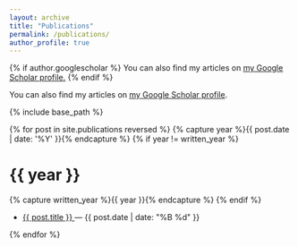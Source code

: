 ```yaml
---
layout: archive
title: "Publications"
permalink: /publications/
author_profile: true
---
```


{% if author.googlescholar %}
  You can also find my articles on <u><a href="{{author.googlescholar}}">my Google Scholar profile</a>.</u>
{% endif %}

You can also find my articles on <a href="https://scholar.google.com/citations?user=YCHJZOMAAAAJ&hl=en">my Google Scholar profile</a>.

{% include base_path %}

{% for post in site.publications reversed %}
  {% capture year %}{{ post.date | date: '%Y' }}{% endcapture %}
  {% if year != written_year %}
    <h1>{{ year }}</h1>
    {% capture written_year %}{{ year }}{% endcapture %}
  {% endif %}
<!--   {% include archive-single.html %} -->
  <ul class="posts-in-year">
    <li><p><a href="{{ post.url | prepend: site.baseurl }}">{{ post.title }}    </a> &mdash; {{ post.date | date: "%B %d" }}</p></li>
  </ul>
{% endfor %}
